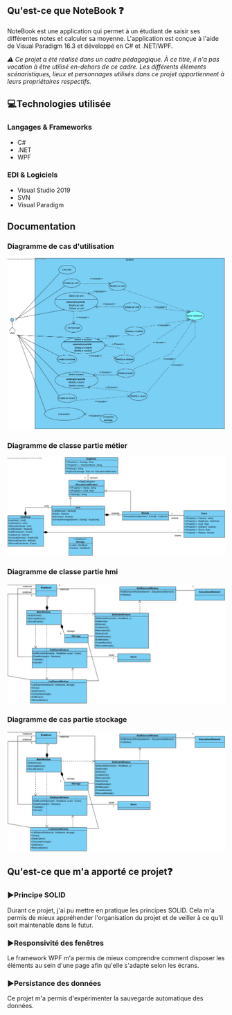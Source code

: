 <h2>Qu'est-ce que NoteBook ❓</h2>
<p>
NoteBook est une application qui permet à un étudiant de saisir ses différentes notes et calculer sa moyenne.
L'application est conçue à l'aide de Visual Paradigm 16.3 et développé en C# et .NET/WPF.
</p>

<i>:warning: Ce projet a été réalisé dans un cadre pédagogique. À ce titre, il n'a pas vocation à être utilisé en-dehors de ce cadre. 
Les différents éléments scénaristiques, lieux et personnages utilisés dans ce projet appartiennent à leurs propriétaires respectifs.</i>

<h2>💻Technologies utilisée</h2>
<h3>Langages & Frameworks</h3>
<ul>
  <li>C#</li>
  <li>.NET</li>
  <li>WPF</li>
</ul>
<h3>EDI & Logiciels</h3>
<ul>
  <li>Visual Studio 2019</li>
  <li>SVN</li>
  <li>Visual Paradigm</li>
</ul>

<h2>Documentation</h2>
<h3>Diagramme de cas d'utilisation</h3>
<img src="Conception/Media/Features.jpg" alt="Fonctionnalités de l'application">
<h3>Diagramme de classe partie métier</h3>
<img src="Conception/Media/logic Class Diagram.jpg" alt="Diagramme de classe partie métier">
<h3>Diagramme de classe partie hmi</h3>
<img src="Conception/Media/hmi Class Diagram.jpg" alt="Diagramme de classe partie hmi">
<h3>Diagramme de cas partie stockage</h3>
<img src="Conception/Media/hmi Class Diagram.jpg" alt="Diagramme de classe partie stockage">

## Qu'est-ce que m'a apporté ce projet❓

### ▶️Principe SOLID
Durant ce projet, j'ai pu mettre en pratique les principes SOLID. Cela m'a permis de mieux appréhender l'organisation du projet et de veiller à ce qu'il soit maintenable dans le futur.

### ▶️Responsivité des fenêtres
Le framework WPF m'a permis de mieux comprendre comment disposer les éléments au sein d'une page afin qu'elle s'adapte selon les écrans.

### ▶️Persistance des données
Ce projet m'a permis d'expérimenter la sauvegarde automatique des données.
